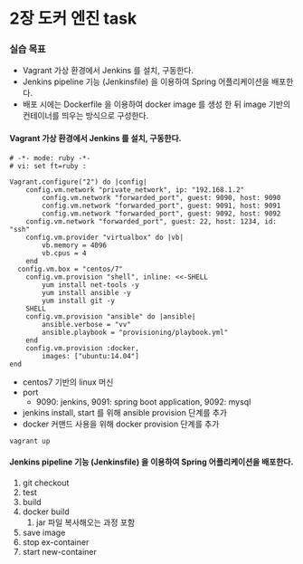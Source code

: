 # 2장 도커 엔진 task



### 실습 목표

* Vagrant 가상 환경에서 Jenkins 를 설치, 구동한다.
* Jenkins pipeline 기능 (Jenkinsfile) 을 이용하여 Spring 어플리케이션을 배포한다.
* 배포 시에는 Dockerfile 을 이용하여 docker image 를 생성 한 뒤 image 기반의 컨테이너를 띄우는 방식으로 구성한다.



#### Vagrant 가상 환경에서 Jenkins 를 설치, 구동한다.

```shell
# -*- mode: ruby -*-
# vi: set ft=ruby :

Vagrant.configure("2") do |config|
    config.vm.network "private_network", ip: "192.168.1.2"
		config.vm.network "forwarded_port", guest: 9090, host: 9090
		config.vm.network "forwarded_port", guest: 9091, host: 9091
		config.vm.network "forwarded_port", guest: 9092, host: 9092
    config.vm.network "forwarded_port", guest: 22, host: 1234, id: "ssh"
    config.vm.provider "virtualbox" do |vb|
        vb.memory = 4096
        vb.cpus = 4
    end
  config.vm.box = "centos/7"
	config.vm.provision "shell", inline: <<-SHELL
		yum install net-tools -y
		yum install ansible -y
		yum install git -y
	SHELL
	config.vm.provision "ansible" do |ansible|
        ansible.verbose = "vv"
        ansible.playbook = "provisioning/playbook.yml"
    end
	config.vm.provision :docker,
		images: ["ubuntu:14.04"]
end

```

* centos7 기반의 linux 머신
* port
  * 9090: jenkins, 9091: spring boot application, 9092: mysql
* jenkins install, start 를 위해 ansible provision 단계를 추가
* docker 커맨드 사용을 위해 docker provision 단계를 추가

```shell
vagrant up
```

#### Jenkins pipeline 기능 (Jenkinsfile) 을 이용하여 Spring 어플리케이션을 배포한다.

1. git checkout
2. test
3. build
4. docker build
   1. jar 파일 복사해오는 과정 포함
5. save image
6. stop ex-container
7. start new-container

